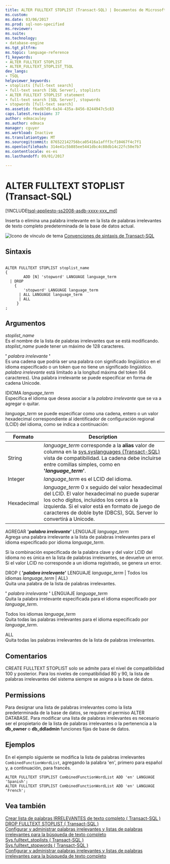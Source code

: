 ```yaml
---
title: ALTER FULLTEXT STOPLIST (Transact-SQL) | Documentos de Microsoft
ms.custom: 
ms.date: 03/06/2017
ms.prod: sql-non-specified
ms.reviewer: 
ms.suite: 
ms.technology:
- database-engine
ms.tgt_pltfrm: 
ms.topic: language-reference
f1_keywords:
- ALTER FULLTEXT STOPLIST
- ALTER_FULLTEXT_STOPLIST_TSQL
dev_langs:
- TSQL
helpviewer_keywords:
- stoplists [full-text search]
- full-text search [SQL Server], stoplists
- ALTER FULLTEXT STOPLIST statement
- full-text search [SQL Server], stopwords
- stopwords [full-text search]
ms.assetid: f6ad87d5-6a34-435a-8456-8244947c5c83
caps.latest.revision: 37
author: edmacauley
ms.author: edmaca
manager: cguyer
ms.workload: Inactive
ms.translationtype: MT
ms.sourcegitcommit: 876522142756bca05416a1afff3cf10467f4c7f1
ms.openlocfilehash: 314e41c5b885ee5441dbc4c88db14c22fc50e7b7
ms.contentlocale: es-es
ms.lasthandoff: 09/01/2017

---
```

# <a name="alter-fulltext-stoplist-transact-sql"></a>ALTER FULLTEXT STOPLIST (Transact-SQL)
[!INCLUDE[tsql-appliesto-ss2008-asdb-xxxx-xxx_md](../../includes/tsql-appliesto-ss2008-asdb-xxxx-xxx-md.md)]

  Inserta o elimina una palabra irrelevante en la lista de palabras irrelevantes de texto completo predeterminada de la base de datos actual.  
  
 ![Icono de vínculo de tema](../../database-engine/configure-windows/media/topic-link.gif "Icono de vínculo de tema") [Convenciones de sintaxis de Transact-SQL](../../t-sql/language-elements/transact-sql-syntax-conventions-transact-sql.md)  
  
## <a name="syntax"></a>Sintaxis  
  
```  
  
ALTER FULLTEXT STOPLIST stoplist_name  
{   
        ADD [N] 'stopword' LANGUAGE language_term    
  | DROP   
    {  
        'stopword' LANGUAGE language_term   
      | ALL LANGUAGE language_term   
      | ALL  
     }  
;  
```  
  
## <a name="arguments"></a>Argumentos  
 *stoplist_name*  
 Es el nombre de la lista de palabras irrelevantes que se está modificando. *stoplist_name* puede tener un máximo de 128 caracteres.  
  
 **'** *palabra irrelevante* **'**  
 Es una cadena que podría ser una palabra con significado lingüístico en el idioma especificado o un token que no tiene un significado lingüístico. *palabra irrelevante* está limitado a la longitud máxima del token (64 caracteres). Una palabra irrelevante se puede especificar en forma de cadena Unicode.  
  
 IDIOMA *language_term*  
 Especifica el idioma que desea asociar a la *palabra irrelevante* que se va a agregar o quitar.  
  
 *language_term* se puede especificar como una cadena, entero o un valor hexadecimal correspondiente al identificador de configuración regional (LCID) del idioma, como se indica a continuación:  
  
|Formato|Description|  
|------------|-----------------|  
|String|*language_term* corresponde a la **alias** valor de columna en la [sys.syslanguages (Transact-SQL)](../../relational-databases/system-compatibility-views/sys-syslanguages-transact-sql.md) vista de compatibilidad. La cadena debe incluirse entre comillas simples, como en **'***language_term***'**.|  
|Integer|*language_term* es el LCID del idioma.|  
|Hexadecimal|*language_term* 0 x seguido del valor hexadecimal del LCID. El valor hexadecimal no puede superar los ocho dígitos, incluidos los ceros a la izquierda. Si el valor está en formato de juego de caracteres de doble byte (DBCS), SQL Server lo convertirá a Unicode.|  
  
 AGREGAR **'***palabra irrelevante***'** LENGUAJE *language_term*  
 Agrega una palabra irrelevante a la lista de palabras irrelevantes para el idioma especificado por idioma *language_term*.  
  
 Si la combinación especificada de la palabra clave y del valor LCID del idioma no es única en la lista de palabras irrelevantes, se devuelve un error.  Si el valor LCID no corresponde a un idioma registrado, se genera un error.  
  
 DROP { **'***palabra irrelevante***'** LENGUAJE *language_term* | Todos los idiomas *language_term* | ALL}  
 Quita una palabra de la lista de palabras irrelevantes.  
  
 **'** *palabra irrelevante* **'** LENGUAJE *language_term*  
 Quita la palabra irrelevante especificada para el idioma especificado por *language_term*.  
  
 Todos los idiomas *language_term*  
 Quita todas las palabras irrelevantes para el idioma especificado por *language_term*.  
  
 ALL  
 Quita todas las palabras irrelevantes de la lista de palabras irrelevantes.  
  
## <a name="remarks"></a>Comentarios  
 CREATE FULLTEXT STOPLIST solo se admite para el nivel de compatibilidad 100 y posterior. Para los niveles de compatibilidad 80 y 90, la lista de palabras irrelevantes del sistema siempre se asigna a la base de datos.  
  
## <a name="permissions"></a>Permissions  
 Para designar una lista de palabras irrelevantes como la lista predeterminada de la base de datos, se requiere el permiso ALTER DATABASE. Para modificar una lista de palabras irrelevantes es necesario ser el propietario de la lista de palabras irrelevantes o la pertenencia a la **db_owner** o **db_ddladmin** funciones fijas de base de datos.  
  
## <a name="examples"></a>Ejemplos  
 En el ejemplo siguiente se modifica la lista de palabras irrelevantes `CombinedFunctionWordList`, agregando la palabra 'en', primero para español y, a continuación, para francés.  
  
```  
ALTER FULLTEXT STOPLIST CombinedFunctionWordList ADD 'en' LANGUAGE 'Spanish';  
ALTER FULLTEXT STOPLIST CombinedFunctionWordList ADD 'en' LANGUAGE 'French';  
```  
  
## <a name="see-also"></a>Vea también  
 [Crear lista de palabras IRRELEVANTES de texto completo &#40; Transact-SQL &#41;](../../t-sql/statements/create-fulltext-stoplist-transact-sql.md)   
 [DROP FULLTEXT STOPLIST &#40; Transact-SQL &#41;](../../t-sql/statements/drop-fulltext-stoplist-transact-sql.md)   
 [Configurar y administrar palabras irrelevantes y listas de palabras irrelevantes para la búsqueda de texto completo](../../relational-databases/search/configure-and-manage-stopwords-and-stoplists-for-full-text-search.md)   
 [Sys.fulltext_stoplists &#40; Transact-SQL &#41;](../../relational-databases/system-catalog-views/sys-fulltext-stoplists-transact-sql.md)   
 [Sys.fulltext_stopwords &#40; Transact-SQL &#41;](../../relational-databases/system-catalog-views/sys-fulltext-stopwords-transact-sql.md)   
 [Configurar y administrar palabras irrelevantes y listas de palabras irrelevantes para la búsqueda de texto completo](../../relational-databases/search/configure-and-manage-stopwords-and-stoplists-for-full-text-search.md)  
  
  

